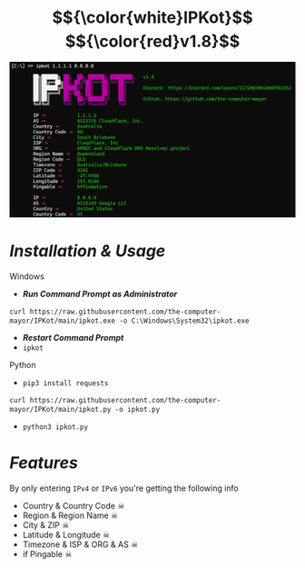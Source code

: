 # $${\color{white}IPKot}$$ $${\color{red}v1.8}$$
![](https://github.com/the-computer-mayor/computer-mayor-db/blob/main/ipkotV1.8.png?raw=true)
# *Installation & Usage*
Windows
   - ***Run Command Prompt as Administrator***
```
curl https://raw.githubusercontent.com/the-computer-mayor/IPKot/main/ipkot.exe -o C:\Windows\System32\ipkot.exe
```
   - ***Restart Command Prompt***
   - `ipkot`

Python
   - `pip3 install requests`
```
curl https://raw.githubusercontent.com/the-computer-mayor/IPKot/main/ipkot.py -o ipkot.py
```
   - `python3 ipkot.py`
# *Features*
By only entering `IPv4` or `IPv6` you're getting the following info
   - Country & Country Code ☠
   - Region & Region Name ☠
   - City & ZIP ☠
   - Latitude & Longitude ☠
   - Timezone & ISP & ORG & AS ☠
   - if Pingable ☠
